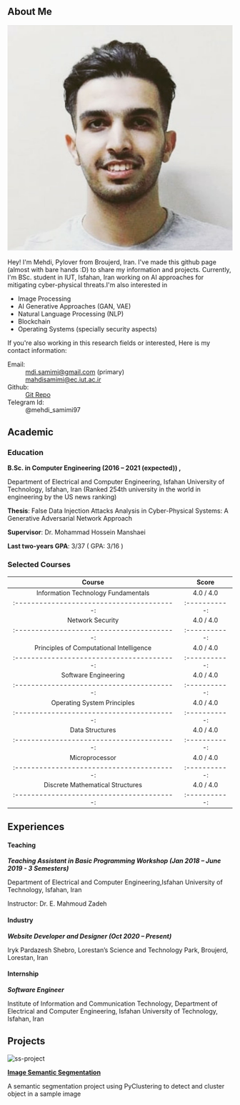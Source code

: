 ## About Me

![Image of Me](https://github.com/mahdisamimi/mahdisamimi.github.io/raw/main/assets/photo_2021-01-29_17-40-42.jpg)

Hey! I'm Mehdi, Pylover from Broujerd, Iran. I've made this github page (almost with bare hands :D) to share my information and projects.
Currently, I'm BSc. student in IUT, Isfahan, Iran working on AI approaches for mitigating cyber-physical threats.I'm also interested in 
  - Image Processing
  - AI Generative Approaches (GAN, VAE)
  - Natural Language Processing (NLP)
  - Blockchain
  - Operating Systems (specially security aspects)
  
If you're also working in this research fields or interested, Here is my contact information:
  <dl>
    <dt>Email:</dt> 
      <dd><a href="mailto:mdi.samimi@gmail.com"> mdi.samimi@gmail.com</a> (primary)</dd>
      <dd><a href="mailto:mahdisamimi@ec.iut.ac.ir"> mahdisamimi@ec.iut.ac.ir</a></dd>
    <dt>Github:</dt> 
  <dd><a href="github.com/mahdisamimi"> Git Repo</a></dd>
    <dt>Telegram Id:</dt>
      <dd>@mehdi_samimi97</dd>
  </dl>
  
## Academic  
### Education

  **B.Sc. in Computer Engineering (2016 – 2021 (expected)) ,**
  
  Department of Electrical and Computer Engineering, Isfahan University of Technology, Isfahan, Iran 
  (Ranked 254th university in the world in engineering by the US news ranking)
  
   **Thesis**:  False Data Injection Attacks Analysis in Cyber-Physical Systems: A Generative Adversarial Network Approach
   
   **Supervisor**: Dr. Mohammad Hossein Manshaei
   
   **Last two-years GPA**:  3/37 ( GPA: 3/16 )

### Selected Courses


| Course                                      | Score         |
|  :----------------------------------------: | :-----------: | 
| Information Technology Fundamentals         | 4.0 / 4.0     |
|  :----------------------------------------: | :-----------: | 
| Network Security                            | 4.0 / 4.0     |
|  :----------------------------------------: | :-----------: |
| Principles of Computational Intelligence    | 4.0 / 4.0     |
|  :----------------------------------------: | :-----------: | 
| Software Engineering                        | 4.0 / 4.0     |
|  :----------------------------------------: | :-----------: | 
| Operating System Principles                 | 4.0 / 4.0     |
|  :----------------------------------------: | :-----------: |
| Data Structures                             | 4.0 / 4.0     |
|  :----------------------------------------: | :-----------: |
| Microprocessor                              | 4.0 / 4.0     |
|  :----------------------------------------: | :-----------: |
| Discrete Mathematical Structures            | 4.0 / 4.0     |
|  :----------------------------------------: | :-----------: |


## Experiences

#### Teaching

***Teaching Assistant in Basic Programming Workshop (Jan 2018 – June 2019 - 3 Semesters)***

Department of Electrical and Computer Engineering,Isfahan University of Technology, Isfahan, Iran

Instructor: Dr. E. Mahmoud Zadeh 

#### Industry

***Website Developer and Designer (Oct 2020 – Present)***

Iryk Pardazesh Shebro, Lorestan’s Science and Technology Park, Broujerd, Lorestan, Iran

#### Internship

***Software Engineer***

Institute of Information and Communication Technology, Department of Electrical and Computer Engineering, Isfahan University of Technology, Isfahan, Iran


## Projects

![ss-project]({{site.baseurl}}//assets/image.jpg)

[**Image Semantic Segmentation**](https://github.com/mahdisamimi/Semantic-Segmentation)

A semantic segmentation project using PyClustering to detect and cluster object in a sample image
